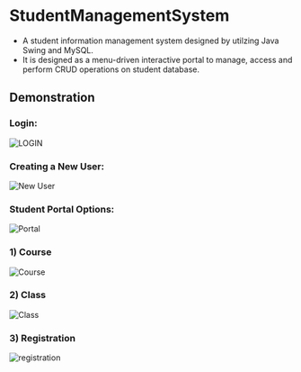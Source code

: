 # StudentManagementSystem
 - A student information management system designed by utilzing Java Swing and MySQL. 
 - It is designed as a menu-driven interactive portal to manage, access and perform CRUD operations on student database. 
 
## Demonstration

### Login:
![LOGIN](https://user-images.githubusercontent.com/85970478/192123982-2d9b5cc0-3708-4ae7-b383-35a189352a74.gif)

### Creating a New User:
![New User](https://user-images.githubusercontent.com/85970478/192123986-afae6fd0-b6c4-472d-b85c-d91b3b6f1827.gif)

### Student Portal Options:
![Portal](https://user-images.githubusercontent.com/85970478/192124010-e0ff2401-518b-406b-a249-6abed68ce32e.gif)

### 1) Course
![Course](https://user-images.githubusercontent.com/85970478/192124016-670b04d7-a1cf-4632-bc61-9385062c1d20.gif)

### 2) Class
![Class](https://user-images.githubusercontent.com/85970478/192124027-9492b316-c4df-49b9-bfc2-201c0aab4a89.gif)

### 3) Registration
![registration](https://user-images.githubusercontent.com/85970478/192124034-122b2433-beef-4b83-9114-d3954c97b24e.gif)
